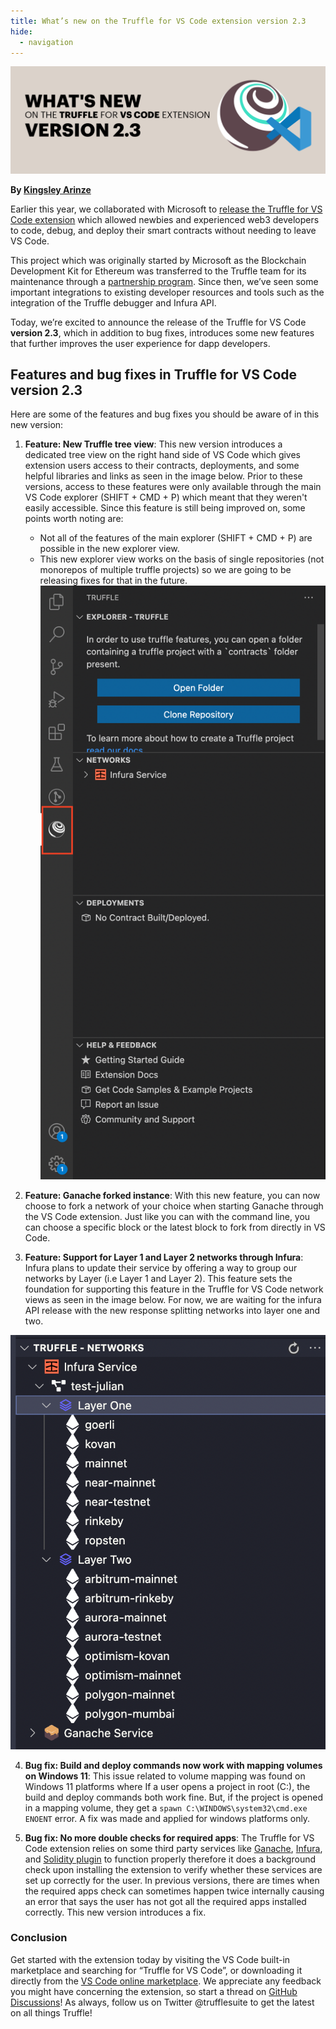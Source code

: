 ```yaml
---
title: What’s new on the Truffle for VS Code extension version 2.3
hide:
  - navigation
---
```


![truffle vs code extension - banner](./Blog_header_vscode_v2.3.png)

**By [Kingsley Arinze](https://twitter.com/heydamali)**

Earlier this year, we collaborated with Microsoft to [release the Truffle for VS Code extension](https://trufflesuite.com/blog/build-on-web3-with-truffle-vs-code-extension) which allowed newbies and experienced web3 developers to code, debug, and deploy their smart contracts without needing to leave VS Code.

This project which was originally started by Microsoft as the Blockchain Development Kit for Ethereum was transferred to the Truffle team for its maintenance through a [partnership program](https://consensys.net/blog/press-release/consensys-expands-blockchain-service-capabilities-on-microsoft-azure). Since then, we’ve seen some important integrations to existing developer resources and tools such as the integration of the Truffle debugger and Infura API.

Today, we’re excited to announce the release of the Truffle for VS Code **version 2.3**, which in addition to bug fixes, introduces some new features that further improves the user experience for dapp developers.

## Features and bug fixes in Truffle for VS Code version 2.3

Here are some of the features and bug fixes you should be aware of in this new version:
1. **Feature: New Truffle tree view**: This new version introduces a dedicated tree view on the right hand side of VS Code which gives extension users access to their contracts, deployments, and some helpful libraries and links as seen in the image below. Prior to these versions, access to these features were only available through the main VS Code explorer (SHIFT + CMD + P) which meant that they weren't easily accessible. Since this feature is still being improved on, some points worth noting are:
   - Not all of the features of the main explorer (SHIFT + CMD + P) are possible in the new explorer view. 
   - This new explorer view works on the basis of single repositories (not monorepos of multiple truffle projects) so we are going to be releasing fixes for that in the future.
![New Tree view](./image2.png)
2. **Feature: Ganache forked instance**: With this new feature, you can now choose to fork a network of your choice when starting Ganache through the VS Code extension. Just like you can with the command line, you can choose a specific block or the latest block to fork from directly in VS Code.

3. **Feature: Support for Layer 1 and Layer 2 networks through Infura**: Infura plans to update their service by offering a way to group our networks by Layer (i.e Layer 1 and Layer 2). This feature sets the foundation for supporting this feature in the Truffle for VS Code network views as seen in the image below. For now, we are waiting for the infura API release with the new response splitting networks into layer one and two.

![New Tree view](./image1.png)

4. **Bug fix: Build and deploy commands now work with mapping volumes on Windows 11**: This issue related to volume mapping was found on Windows 11 platforms where If a user opens a project in root (C:), the build and deploy commands both work fine. But, if the project is opened in a mapping volume, they get a `spawn C:\WINDOWS\system32\cmd.exe ENOENT` error. A fix was made and applied for windows platforms only.

5. **Bug fix: No more double checks for required apps**: The Truffle for VS Code extension relies on some third party services like [Ganache](https://trufflesuite.com/ganache), [Infura](https://infura.io?utm_source=truffle&utm_medium=referral&utm_campaign=2022_Jul_whats-new-on-the-truffle-for-vs-code-extension-version-2.3_content_content), and [Solidity plugin](https://docs.soliditylang.org/en/latest) to function properly therefore it does a background check upon installing the extension to verify whether these services are set up correctly for the user. In previous versions, there are times when the required apps check can sometimes happen twice internally causing an error that says the user has not got all the required apps installed correctly. This new version introduces a fix.

### Conclusion
Get started with the extension today by visiting the VS Code built-in marketplace and searching for “Truffle for VS Code”, or downloading it directly from the [VS Code online marketplace](https://marketplace.visualstudio.com/items?itemName=trufflesuite-csi.truffle-vscode). We appreciate any feedback you might have concerning the extension, so start a thread on [GitHub Discussions](https://github.com/orgs/trufflesuite/discussions/categories/vscode-extension)! As always, follow us on Twitter @trufflesuite to get the latest on all things Truffle!